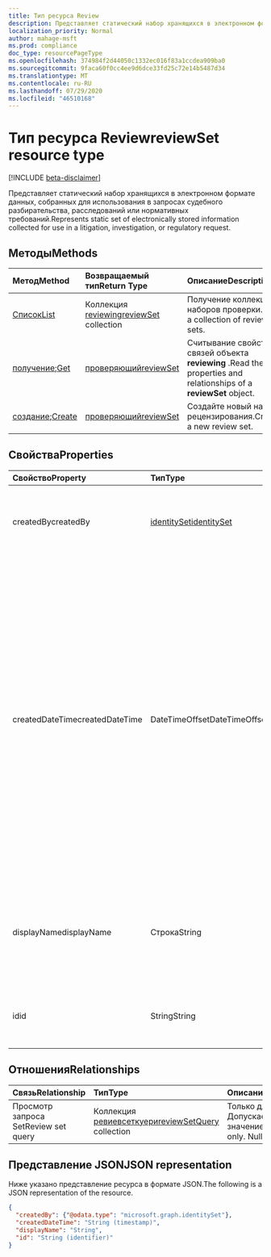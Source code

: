 ```yaml
---
title: Тип ресурса Review
description: Представляет статический набор хранящихся в электронном формате данных, собранных для использования в запросах судебного разбирательства, расследований или нормативных требований.
localization_priority: Normal
author: mahage-msft
ms.prod: compliance
doc_type: resourcePageType
ms.openlocfilehash: 374984f2d44050c1332ec016f83a1ccdea909ba0
ms.sourcegitcommit: 9faca60f0cc4ee9d6dce33fd25c72e14b5487d34
ms.translationtype: MT
ms.contentlocale: ru-RU
ms.lasthandoff: 07/29/2020
ms.locfileid: "46510168"
---
```

# <a name="reviewset-resource-type"></a><span data-ttu-id="258f8-103">Тип ресурса Review</span><span class="sxs-lookup"><span data-stu-id="258f8-103">reviewSet resource type</span></span>

[!INCLUDE [beta-disclaimer](../../includes/beta-disclaimer.md)]

<span data-ttu-id="258f8-104">Представляет статический набор хранящихся в электронном формате данных, собранных для использования в запросах судебного разбирательства, расследований или нормативных требований.</span><span class="sxs-lookup"><span data-stu-id="258f8-104">Represents static set of electronically stored information collected for use in a litigation, investigation, or regulatory request.</span></span>

## <a name="methods"></a><span data-ttu-id="258f8-105">Методы</span><span class="sxs-lookup"><span data-stu-id="258f8-105">Methods</span></span>

| <span data-ttu-id="258f8-106">Метод</span><span class="sxs-lookup"><span data-stu-id="258f8-106">Method</span></span>       | <span data-ttu-id="258f8-107">Возвращаемый тип</span><span class="sxs-lookup"><span data-stu-id="258f8-107">Return Type</span></span> | <span data-ttu-id="258f8-108">Описание</span><span class="sxs-lookup"><span data-stu-id="258f8-108">Description</span></span> |
|:-------------|:------------|:------------|
| [<span data-ttu-id="258f8-109">Список</span><span class="sxs-lookup"><span data-stu-id="258f8-109">List</span></span>](../api/reviewset-list.md) | <span data-ttu-id="258f8-110">Коллекция [reviewing](reviewset.md)</span><span class="sxs-lookup"><span data-stu-id="258f8-110">[reviewSet](reviewset.md) collection</span></span> | <span data-ttu-id="258f8-111">Получение коллекции наборов проверки.</span><span class="sxs-lookup"><span data-stu-id="258f8-111">Get a collection of review sets.</span></span> |
| <span data-ttu-id="258f8-112">[получение](../api/reviewset-get.md);</span><span class="sxs-lookup"><span data-stu-id="258f8-112">[Get](../api/reviewset-get.md)</span></span> | [<span data-ttu-id="258f8-113">проверяющий</span><span class="sxs-lookup"><span data-stu-id="258f8-113">reviewSet</span></span>](reviewset.md) | <span data-ttu-id="258f8-114">Считывание свойств и связей объекта **reviewing** .</span><span class="sxs-lookup"><span data-stu-id="258f8-114">Read the properties and relationships of a **reviewSet** object.</span></span> |
| <span data-ttu-id="258f8-115">[создание](../api/reviewset-post.md);</span><span class="sxs-lookup"><span data-stu-id="258f8-115">[Create](../api/reviewset-post.md)</span></span> | [<span data-ttu-id="258f8-116">проверяющий</span><span class="sxs-lookup"><span data-stu-id="258f8-116">reviewSet</span></span>](reviewset.md) | <span data-ttu-id="258f8-117">Создайте новый набор рецензирования.</span><span class="sxs-lookup"><span data-stu-id="258f8-117">Create a new review set.</span></span> |

## <a name="properties"></a><span data-ttu-id="258f8-118">Свойства</span><span class="sxs-lookup"><span data-stu-id="258f8-118">Properties</span></span>

| <span data-ttu-id="258f8-119">Свойство</span><span class="sxs-lookup"><span data-stu-id="258f8-119">Property</span></span>     | <span data-ttu-id="258f8-120">Тип</span><span class="sxs-lookup"><span data-stu-id="258f8-120">Type</span></span>        | <span data-ttu-id="258f8-121">Описание</span><span class="sxs-lookup"><span data-stu-id="258f8-121">Description</span></span> |
|:-------------|:------------|:------------|
|<span data-ttu-id="258f8-122">createdBy</span><span class="sxs-lookup"><span data-stu-id="258f8-122">createdBy</span></span>| [<span data-ttu-id="258f8-123">identitySet</span><span class="sxs-lookup"><span data-stu-id="258f8-123">identitySet</span></span>](https://docs.microsoft.com/graph/api/resources/identityset) | <span data-ttu-id="258f8-124">Пользователь, создавший набор проверки.</span><span class="sxs-lookup"><span data-stu-id="258f8-124">The user who created the review set.</span></span> <span data-ttu-id="258f8-125">Только для чтения.</span><span class="sxs-lookup"><span data-stu-id="258f8-125">Read-only.</span></span> |
|<span data-ttu-id="258f8-126">createdDateTime</span><span class="sxs-lookup"><span data-stu-id="258f8-126">createdDateTime</span></span>|<span data-ttu-id="258f8-127">DateTimeOffset</span><span class="sxs-lookup"><span data-stu-id="258f8-127">DateTimeOffset</span></span>| <span data-ttu-id="258f8-128">Дата и время создания набора проверки.</span><span class="sxs-lookup"><span data-stu-id="258f8-128">The datetime when the review set was created.</span></span> <span data-ttu-id="258f8-129">Тип Timestamp представляет сведения о времени и дате с использованием формата ISO 8601 (всегда применяется формат UTC).</span><span class="sxs-lookup"><span data-stu-id="258f8-129">The Timestamp type represents date and time information using ISO 8601 format and is always in UTC time.</span></span> <span data-ttu-id="258f8-130">Например, значение полуночи 1 января 2014 г. в формате UTC выглядит так: `'2014-01-01T00:00:00Z'`.</span><span class="sxs-lookup"><span data-stu-id="258f8-130">For example, midnight UTC on Jan 1, 2014 would look like this: `'2014-01-01T00:00:00Z'`.</span></span> <span data-ttu-id="258f8-131">Только для чтения.</span><span class="sxs-lookup"><span data-stu-id="258f8-131">Read-only.</span></span> |
|<span data-ttu-id="258f8-132">displayName</span><span class="sxs-lookup"><span data-stu-id="258f8-132">displayName</span></span>|<span data-ttu-id="258f8-133">Строка</span><span class="sxs-lookup"><span data-stu-id="258f8-133">String</span></span>| <span data-ttu-id="258f8-134">Имя набора проверки.</span><span class="sxs-lookup"><span data-stu-id="258f8-134">The review set name.</span></span> <span data-ttu-id="258f8-135">Имя уникально с максимальным ограничением в 64 символов.</span><span class="sxs-lookup"><span data-stu-id="258f8-135">Name is unique with a maximum limit of 64 characters.</span></span> |
|<span data-ttu-id="258f8-136">id</span><span class="sxs-lookup"><span data-stu-id="258f8-136">id</span></span>|<span data-ttu-id="258f8-137">String</span><span class="sxs-lookup"><span data-stu-id="258f8-137">String</span></span>| <span data-ttu-id="258f8-138">Уникальный идентификатор набора проверки.</span><span class="sxs-lookup"><span data-stu-id="258f8-138">The review set unique identifier.</span></span> <span data-ttu-id="258f8-139">Только для чтения.</span><span class="sxs-lookup"><span data-stu-id="258f8-139">Read-only.</span></span> |

## <a name="relationships"></a><span data-ttu-id="258f8-140">Отношения</span><span class="sxs-lookup"><span data-stu-id="258f8-140">Relationships</span></span>

| <span data-ttu-id="258f8-141">Связь</span><span class="sxs-lookup"><span data-stu-id="258f8-141">Relationship</span></span> | <span data-ttu-id="258f8-142">Тип</span><span class="sxs-lookup"><span data-stu-id="258f8-142">Type</span></span>        | <span data-ttu-id="258f8-143">Описание</span><span class="sxs-lookup"><span data-stu-id="258f8-143">Description</span></span> |
|:-------------|:------------|:------------|
| <span data-ttu-id="258f8-144">Просмотр запроса Set</span><span class="sxs-lookup"><span data-stu-id="258f8-144">Review set query</span></span> |<span data-ttu-id="258f8-145">Коллекция [ревиевсеткуери](reviewsetquery.md)</span><span class="sxs-lookup"><span data-stu-id="258f8-145">[reviewSetQuery](reviewsetquery.md) collection</span></span>| <span data-ttu-id="258f8-p105">Только для чтения. Допускается значение null.</span><span class="sxs-lookup"><span data-stu-id="258f8-p105">Read-only. Nullable.</span></span>|

## <a name="json-representation"></a><span data-ttu-id="258f8-148">Представление JSON</span><span class="sxs-lookup"><span data-stu-id="258f8-148">JSON representation</span></span>

<span data-ttu-id="258f8-149">Ниже указано представление ресурса в формате JSON.</span><span class="sxs-lookup"><span data-stu-id="258f8-149">The following is a JSON representation of the resource.</span></span>

<!-- {
  "blockType": "resource",
  "optionalProperties": [

  ],
  "@odata.type": "microsoft.graph.reviewSet",
  "baseType": "",
  "keyProperty": "id"
}-->

```json
{
  "createdBy": {"@odata.type": "microsoft.graph.identitySet"},
  "createdDateTime": "String (timestamp)",
  "displayName": "String",
  "id": "String (identifier)"
}
```

<!-- uuid: 16cd6b66-4b1a-43a1-adaf-3a886856ed98
2019-02-04 14:57:30 UTC -->
<!-- {
  "type": "#page.annotation",
  "description": "reviewSet resource",
  "keywords": "",
  "section": "documentation",
  "tocPath": ""
}-->
